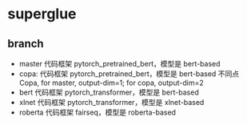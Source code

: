# superglue

## branch

- master
  代码框架 pytorch_pretrained_bert，模型是 bert-based
- copa:
  代码框架 pytorch_pretrained_bert，模型是 bert-based 
  不同点 Copa, for master, output-dim=1; for copa, output-dim=2
- bert
  代码框架 pytorch_transformer，模型是 bert-based
- xlnet
  代码框架 pytorch_transformer，模型是 xlnet-based
- roberta
  代码框架 fairseq，模型是 roberta-based